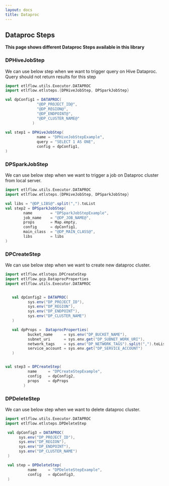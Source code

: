 ```yaml
---
layout: docs
title: Dataproc
---
```


## Dataproc Steps

**This page shows different Dataproc Steps available in this library**

### DPHiveJobStep
We can use below step when we want to trigger query on Hive Dataproc. Query should not return results for this step 

```scala mdoc
import etlflow.utils.Executor.DATAPROC
import etlflow.etlsteps.{DPHiveJobStep, DPSparkJobStep}

val dpConfig1 = DATAPROC(
              "@DP_PROJECT_ID@",
              "@DP_REGION@",
              "@DP_ENDPOINT@",
              "@DP_CLUSTER_NAME@"
            )
            
val step1 = DPHiveJobStep(
              name = "DPHiveJobStepExample",
              query = "SELECT 1 AS ONE",
              config = dpConfig1,
)
```


### DPSparkJobStep
We can use below step when we want to trigger a job on Dataproc cluster from local server.

```scala mdoc
import etlflow.utils.Executor.DATAPROC
import etlflow.etlsteps.{DPHiveJobStep, DPSparkJobStep}

val libs = "@DP_LIBS@".split(",").toList
val step2 = DPSparkJobStep(
        name        = "DPSparkJobStepExample",
        job_name    = "@DP_JOB_NAME@",
        props       = Map.empty,
        config      = dpConfig1,
        main_class  = "@DP_MAIN_CLASS@",
        libs        = libs
) 
```

### DPCreateStep
We can use below step when we want to create new dataproc cluster.

```scala mdoc
import etlflow.etlsteps.DPCreateStep
import etlflow.gcp.DataprocProperties
import etlflow.utils.Executor.DATAPROC


   val dpConfig2 = DATAPROC(
          sys.env("DP_PROJECT_ID"),
          sys.env("DP_REGION"),
          sys.env("DP_ENDPOINT"),
          sys.env("DP_CLUSTER_NAME")
   )

   val dpProps =  DataprocProperties(
          bucket_name     = sys.env("DP_BUCKET_NAME"),
          subnet_uri      = sys.env.get("DP_SUBNET_WORK_URI"),
          network_tags    = sys.env("DP_NETWORK_TAGS").split(",").toList,
          service_account = sys.env.get("DP_SERVICE_ACCOUNT")
   )


val step3 = DPCreateStep(
          name     = "DPCreateStepExample",
          config   = dpConfig2,
          props    = dpProps
        )
```

### DPDeleteStep
We can use below step when we want to delete dataproc cluster.


```scala mdoc
import etlflow.utils.Executor.DATAPROC
import etlflow.etlsteps.DPDeleteStep

 val dpConfig3 = DATAPROC(
      sys.env("DP_PROJECT_ID"),
      sys.env("DP_REGION"),
      sys.env("DP_ENDPOINT"),
      sys.env("DP_CLUSTER_NAME")
 )

 val step = DPDeleteStep(
          name     = "DPDeleteStepExample",
          config   = dpConfig3,
 )

```